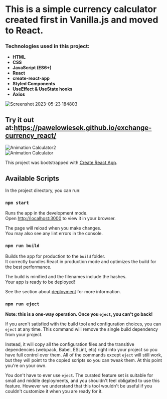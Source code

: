 # This is a simple currency calculator created first in Vanilla.js and moved to React.
### Technologies used in this project:
- **HTML**
- **CSS**
- **JavaScript (ES6+)**
- **React**
- **create-react-app**
- **Styled Components**
- **UseEffect & UseState hooks**
- **Axios**

![Screenshot 2023-05-23 184803](https://github.com/PawelOwiesek/exchange-currency_react/assets/121549413/8a477b13-197c-43f4-808e-d1d0abd9ebd3)


## Try it out at:https://pawelowiesek.github.io/exchange-currency_react/

![Animation Calculator2](https://github.com/PawelOwiesek/exchange-currency_react/assets/121549413/ca6431e1-5991-4c7c-8e71-c051f7d48527)<br/>
![Animation Calculator](https://github.com/PawelOwiesek/exchange-currency_react/assets/121549413/1869575f-19ec-4241-aa5c-6b3d47dfd275)


This project was bootstrapped with [Create React App](https://github.com/facebook/create-react-app).

## Available Scripts

In the project directory, you can run:

### `npm start`

Runs the app in the development mode.\
Open [http://localhost:3000](http://localhost:3000) to view it in your browser.

The page will reload when you make changes.\
You may also see any lint errors in the console.


### `npm run build`

Builds the app for production to the `build` folder.\
It correctly bundles React in production mode and optimizes the build for the best performance.

The build is minified and the filenames include the hashes.\
Your app is ready to be deployed!

See the section about [deployment](https://facebook.github.io/create-react-app/docs/deployment) for more information.

### `npm run eject`

**Note: this is a one-way operation. Once you `eject`, you can't go back!**

If you aren't satisfied with the build tool and configuration choices, you can `eject` at any time. This command will remove the single build dependency from your project.

Instead, it will copy all the configuration files and the transitive dependencies (webpack, Babel, ESLint, etc) right into your project so you have full control over them. All of the commands except `eject` will still work, but they will point to the copied scripts so you can tweak them. At this point you're on your own.

You don't have to ever use `eject`. The curated feature set is suitable for small and middle deployments, and you shouldn't feel obligated to use this feature. However we understand that this tool wouldn't be useful if you couldn't customize it when you are ready for it.

